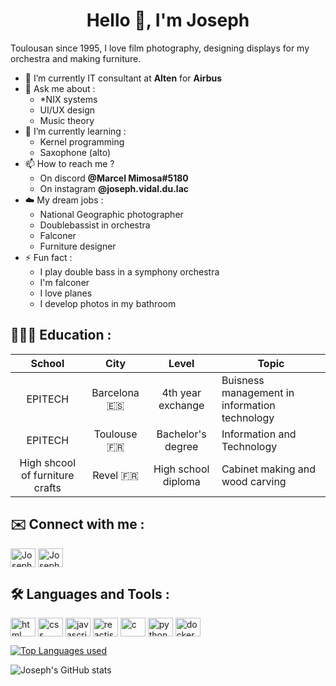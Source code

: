 <h1 align="center">Hello 👋, I'm Joseph</h1>

Toulousan since 1995, I love film photography, designing displays for my orchestra and making furniture.

- 🔭 I’m currently IT consultant at **Alten** for **Airbus**
- 💬 Ask me about :
	- \*NIX systems
	- UI/UX design
	- Music theory
- 🌱 I’m currently learning :
	- Kernel programming
	- Saxophone (alto)
- 📫 How to reach me ?
	- On discord **@Marcel Mimosa#5180**
	- On instagram **@joseph.vidal.du.lac**
- ☁️ My dream jobs :
	- National Geographic photographer
	- Doublebassist in orchestra
	- Falconer
	- Furniture designer
- ⚡ Fun fact :
	- I play double bass in a symphony orchestra
	- I'm falconer
	- I love planes
	- I develop photos in my bathroom

## 👨🏻‍🎓 Education :

|	School     | City | Level | Topic |
|:------------:|:---------------:|:-------------:|---|
| EPITECH | Barcelona 🇪🇸 | 4th year exchange | Buisness management in information technology |
| EPITECH | Toulouse 🇫🇷 | Bachelor's degree | Information and Technology |
| High shcool of furniture crafts | Revel 🇫🇷 | High school diploma | Cabinet making and wood carving |

## ✉️ Connect with me :
<p>
<a href="https://www.linkedin.com/in/joseph-vidal/" target="blank"><img align="center" src="https://raw.githubusercontent.com/rahuldkjain/github-profile-readme-generator/master/src/images/icons/Social/linked-in-alt.svg" alt="Joseph Vidal" height="30" width="40" /></a>
<a href="https://www.instagram.com/joseph.vidal.du.lac/" target="blank"><img align="center" src="https://raw.githubusercontent.com/rahuldkjain/github-profile-readme-generator/master/src/images/icons/Social/instagram.svg" alt="Joseph Vidal" height="30" width="40" /></a>
</p>

## 🛠️ Languages and Tools :
<p>
<img align="center" src="https://raw.githubusercontent.com/rahuldkjain/github-profile-readme-generator/master/src/images/icons/FrontendDevelopment/html.svg" alt="html" height="30" width="40"/>
<img align="center" src="https://raw.githubusercontent.com/rahuldkjain/github-profile-readme-generator/master/src/images/icons/FrontendDevelopment/css.svg" alt="css" height="30" width="40"/>
<img align="center" src="https://raw.githubusercontent.com/rahuldkjain/github-profile-readme-generator/master/src/images/icons/ProgrammingLanguages/javascript.svg" alt="javascript" height="30" width="40"/>
<img align="center" src="https://raw.githubusercontent.com/rahuldkjain/github-profile-readme-generator/master/src/images/icons/FrontendDevelopment/reactjs.svg" alt="reactjs" height="30" width="40"/>
<img align="center" src="https://raw.githubusercontent.com/rahuldkjain/github-profile-readme-generator/master/src/images/icons/ProgrammingLanguages/c.svg" alt="c" height="30" width="40"/>
<img align="center" src="https://raw.githubusercontent.com/rahuldkjain/github-profile-readme-generator/master/src/images/icons/ProgrammingLanguages/python.svg" alt="python" height="30" width="40"/>
<img align="center" src="https://raw.githubusercontent.com/rahuldkjain/github-profile-readme-generator/master/src/images/icons/Devops/docker.svg" alt="docker" height="30" width="40"/>
</p>

[![Top Languages used](https://github-readme-stats.vercel.app/api/top-langs/?username=JosephVidal&theme=gruvbox)](https://github.com/anuraghazra/github-readme-stats)

![Joseph's GitHub stats](https://github-readme-stats.vercel.app/api?username=JosephVidal&show_icons=true&theme=gruvbox)
